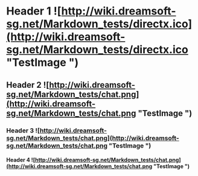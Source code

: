 # Header 1  ![http://wiki.dreamsoft-sg.net/Markdown_tests/directx.ico](http://wiki.dreamsoft-sg.net/Markdown_tests/directx.ico "TestImage ") #

## Header 2 ![http://wiki.dreamsoft-sg.net/Markdown_tests/chat.png](http://wiki.dreamsoft-sg.net/Markdown_tests/chat.png "TestImage ") ##

### Header 3 ![http://wiki.dreamsoft-sg.net/Markdown_tests/chat.png](http://wiki.dreamsoft-sg.net/Markdown_tests/chat.png "TestImage ") ###

#### Header 4 ![http://wiki.dreamsoft-sg.net/Markdown_tests/chat.png](http://wiki.dreamsoft-sg.net/Markdown_tests/chat.png "TestImage ") ####
